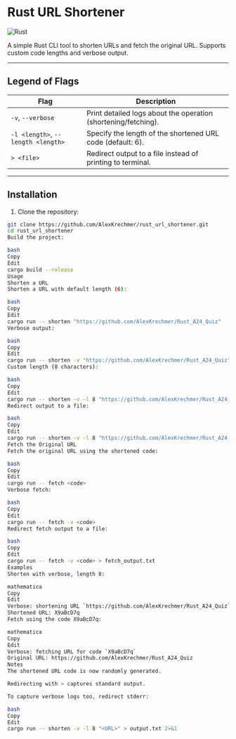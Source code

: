 # Rust URL Shortener

![Rust](/home/alex/Documents/Virtual_Machines/TCM%20Projects/Rust/Rust_URL_Shortener/Images/Rust.png)

A simple Rust CLI tool to shorten URLs and fetch the original URL. Supports custom code lengths and verbose output.

---

## Legend of Flags

| Flag                               | Description                                                    |
| ---------------------------------- | -------------------------------------------------------------- |
| `-v`, `--verbose`                  | Print detailed logs about the operation (shortening/fetching). |
| `-l <length>`, `--length <length>` | Specify the length of the shortened URL code (default: 6).     |
| `> <file>`                         | Redirect output to a file instead of printing to terminal.     |

---

## Installation

1. Clone the repository:

```bash
git clone https://github.com/AlexKrechmer/rust_url_shortener.git
cd rust_url_shortener
Build the project:

bash
Copy
Edit
cargo build --release
Usage
Shorten a URL
Shorten a URL with default length (6):

bash
Copy
Edit
cargo run -- shorten "https://github.com/AlexKrechmer/Rust_A24_Quiz"
Verbose output:

bash
Copy
Edit
cargo run -- shorten -v "https://github.com/AlexKrechmer/Rust_A24_Quiz"
Custom length (8 characters):

bash
Copy
Edit
cargo run -- shorten -v -l 8 "https://github.com/AlexKrechmer/Rust_A24_Quiz"
Redirect output to a file:

bash
Copy
Edit
cargo run -- shorten -v -l 8 "https://github.com/AlexKrechmer/Rust_A24_Quiz" > output.txt
Fetch the Original URL
Fetch the original URL using the shortened code:

bash
Copy
Edit
cargo run -- fetch <code>
Verbose fetch:

bash
Copy
Edit
cargo run -- fetch -v <code>
Redirect fetch output to a file:

bash
Copy
Edit
cargo run -- fetch -v <code> > fetch_output.txt
Examples
Shorten with verbose, length 8:

mathematica
Copy
Edit
Verbose: shortening URL `https://github.com/AlexKrechmer/Rust_A24_Quiz` with code length 8
Shortened URL: X9aBcD7q
Fetch using the code X9aBcD7q:

mathematica
Copy
Edit
Verbose: fetching URL for code `X9aBcD7q`
Original URL: https://github.com/AlexKrechmer/Rust_A24_Quiz
Notes
The shortened URL code is now randomly generated.

Redirecting with > captures standard output.

To capture verbose logs too, redirect stderr:

bash
Copy
Edit
cargo run -- shorten -v -l 8 "<URL>" > output.txt 2>&1
```
